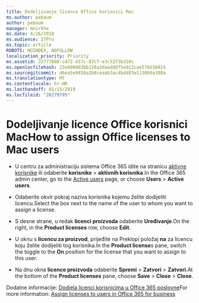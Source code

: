 ```yaml
---
title: Dodeljivanje licence Office korisnici Mac
ms.author: pebaum
author: pebaum
manager: mnirkhe
ms.date: 4/26/2018
ms.audience: ITPro
ms.topic: article
ROBOTS: NOINDEX, NOFOLLOW
localization_priority: Priority
ms.assetid: 22777888-c472-437c-87cf-e3c52f3b310c
ms.openlocfilehash: 23e680603bb120a3daadd0f5e912cae570d3b915
ms.sourcegitcommit: d6ea5e9458a2b8ceaab3ac4bd483e1130b9a398a
ms.translationtype: MT
ms.contentlocale: hr-HR
ms.lasthandoff: 01/15/2019
ms.locfileid: "28279795"
---
```

# <a name="how-to-assign-office-licenses-to-mac-users"></a><span data-ttu-id="a9d14-102">Dodeljivanje licence Office korisnici Mac</span><span class="sxs-lookup"><span data-stu-id="a9d14-102">How to assign Office licenses to Mac users</span></span>

- <span data-ttu-id="a9d14-103">U centru za administraciju sistema Office 365 idite na stranicu [aktivne korisnike](https://go.microsoft.com/fwlink/p/?linkid=834822) ili odaberite **korisnike** \> **aktivnih korisnika**.</span><span class="sxs-lookup"><span data-stu-id="a9d14-103">In the Office 365 admin center, go to the [Active users](https://go.microsoft.com/fwlink/p/?linkid=834822) page, or choose **Users** \> **Active users**.</span></span>
    
- <span data-ttu-id="a9d14-104">Odaberite okvir pokraj naziva korisnika kojemu želite dodijeliti licencu.</span><span class="sxs-lookup"><span data-stu-id="a9d14-104">Select the box next to the name of the user to whom you want to assign a license.</span></span>
    
- <span data-ttu-id="a9d14-105">S desne strane, u redak **licenci proizvoda** odaberite **Uređivanje**.</span><span class="sxs-lookup"><span data-stu-id="a9d14-105">On the right, in the **Product licenses** row, choose **Edit**.</span></span>
    
- <span data-ttu-id="a9d14-106">U oknu s **licencu za proizvod**, prijeđite na Preklopi položaj **na** za licencu koju želite dodijeliti tog korisnika.</span><span class="sxs-lookup"><span data-stu-id="a9d14-106">In the **Product license**s pane, switch the toggle to the **On** position for the license that you want to assign to this user.</span></span> 
    
- <span data-ttu-id="a9d14-107">Na dnu okna **licence proizvoda** odaberite **Spremi** \> **Zatvori** \> **Zatvori**.</span><span class="sxs-lookup"><span data-stu-id="a9d14-107">At the bottom of the **Product licenses** pane, choose **Save** \> **Close** \> **Close**.</span></span>
    
<span data-ttu-id="a9d14-108">Dodatne informacije: [Dodjela licenci korisnicima u Office 365 poslovne](.md)</span><span class="sxs-lookup"><span data-stu-id="a9d14-108">For more information: [Assign licenses to users in Office 365 for business](.md)</span></span>
  

